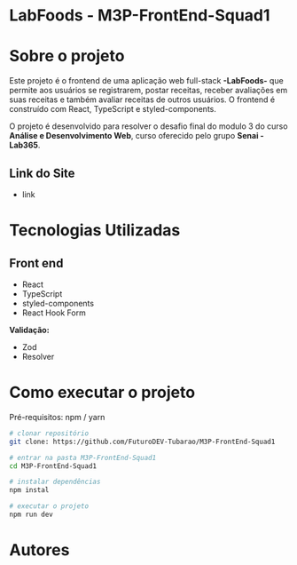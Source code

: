 # LabFoods - M3P-FrontEnd-Squad1

# Sobre o projeto

Este projeto é o frontend de uma aplicação web full-stack **-LabFoods-** que permite aos usuários se registrarem, postar receitas, receber avaliações em suas receitas e também avaliar receitas de outros usuários. O frontend é construído com React, TypeScript e styled-components. 

O projeto é desenvolvido para resolver o desafio final do modulo 3 do curso **Análise e Desenvolvimento Web**, curso oferecido pelo grupo **Senai - Lab365**.

## Link do Site
- link
  
# Tecnologias Utilizadas
## Front end
- React
- TypeScript
- styled-components
- React Hook Form

**Validação:**
- Zod
- Resolver
  
# Como executar o projeto
Pré-requisitos: npm / yarn

```bash
# clonar repositório
git clone: https://github.com/FuturoDEV-Tubarao/M3P-FrontEnd-Squad1

# entrar na pasta M3P-FrontEnd-Squad1
cd M3P-FrontEnd-Squad1

# instalar dependências
npm instal

# executar o projeto
npm run dev
```

# Autores
